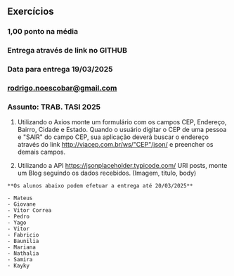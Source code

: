 ## Exercícios

### 1,00 ponto na média
### Entrega através de link no GITHUB
### Data para entrega 19/03/2025
### rodrigo.noescobar@gmail.com
### Assunto: TRAB. TASI 2025

01) Utilizando o Axios monte um formulário com os campos CEP, Endereço, Bairro, Cidade e Estado. Quando o usuário digitar o CEP de uma pessoa e "SAIR" do campo CEP, sua aplicação deverá buscar o endereço através do link http://viacep.com.br/ws/"CEP"/json/ e preencher os demais campos.

02) Utilizando a API https://jsonplaceholder.typicode.com/ URI posts, monte um Blog seguindo os dados recebidos. (Imagem, titulo, body)

```Lista de presentes em sala
**Os alunos abaixo podem efetuar a entrega até 20/03/2025**

- Mateus
- Giovane
- Vitor Correa
- Pedro
- Yago
- Vitor
- Fabricio
- Baunilia
- Mariana
- Nathalia
- Samira
- Kayky
